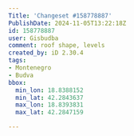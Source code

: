 ```yaml
---
Title: 'Changeset #158778887'
PublishDate: 2024-11-05T13:22:18Z
id: 158778887
user: Gisbudba
comment: roof shape, levels
created_by: iD 2.30.4
tags:
- Montenegro
- Budva
bbox:
  min_lon: 18.8388152
  min_lat: 42.2843637
  max_lon: 18.8393831
  max_lat: 42.2847159

---
```

